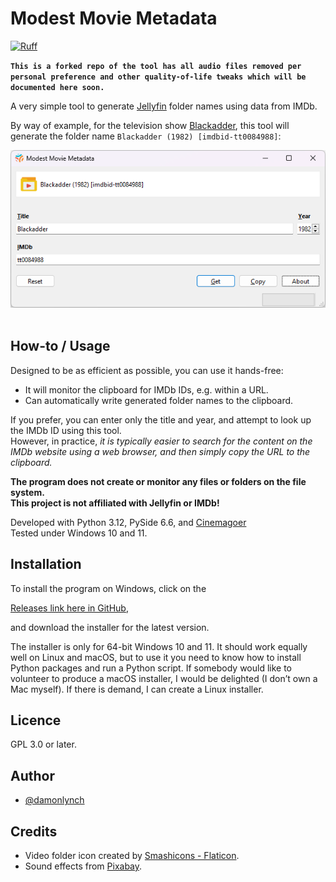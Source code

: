 # Modest Movie Metadata

[![Ruff](https://img.shields.io/endpoint?url=https://raw.githubusercontent.com/astral-sh/ruff/main/assets/badge/v2.json)](https://github.com/astral-sh/ruff)

**`This is a forked repo of the tool has all audio files removed per personal preference and other quality-of-life tweaks which will be documented here soon.`**  

A very simple tool to generate [Jellyfin](https://jellyfin.org/) folder names using data from IMDb.  

By way of example, for the television show [Blackadder](https://www.imdb.com/title/tt0084988/), this tool will generate the folder name `Blackadder (1982) [imdbid-tt0084988]`:  


![Program screenshot](.github/modest-movie-metadata.png)  

## How-to / Usage  

Designed to be as efficient as possible, you can use it hands-free:

- It will monitor the clipboard for IMDb IDs, e.g. within a URL.
- Can automatically write generated folder names to the clipboard.

If you prefer, you can enter only the title and year, and attempt to look up the IMDb ID using this tool.  
However, in practice, *it is typically easier to search for the content on the IMDb website using a web browser, and then simply copy the URL to the clipboard.*  

**The program does not create or monitor any files or folders on the file system.**  
**This project is not affiliated with Jellyfin or IMDb!**  

Developed with Python 3.12, PySide 6.6, and [Cinemagoer](https://github.com/cinemagoer/cinemagoer)  
Tested under Windows 10 and 11.  

## Installation  

To install the program on Windows, click on the

[Releases link here in GitHub](https://github.com/damonlynch/modest-movie-metadata/releases),

and download the installer for the latest version.

The installer is only for 64-bit Windows 10 and 11. It should work equally well on Linux and macOS, but to use it you need to know how to install Python packages and run a Python script. If somebody would like to volunteer to produce a macOS installer, I would be delighted (I don’t own a Mac myself). If there is demand, I can create a Linux installer.  

## Licence  

GPL 3.0 or later.  

## Author  

- [@damonlynch](https://www.github.com/damonlynch)  

## Credits  

- Video folder icon created by [Smashicons - Flaticon](https://www.flaticon.com/free-icon/video_6302563).  
- Sound effects from [Pixabay](https://pixabay.com/sound-effects/game-ui-sounds-14857/).